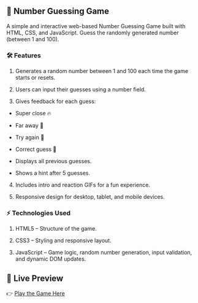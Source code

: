 ## 🎲 **Number Guessing Game**

A simple and interactive web-based Number Guessing Game built with HTML, CSS, and JavaScript. Guess the randomly generated number (between 1 and 100).

### 🛠 **Features**

1. Generates a random number between 1 and 100 each time the game starts or resets.

2. Users can input their guesses using a number field.

3. Gives feedback for each guess:

- Super close 🔥

- Far away 🥶

- Try again 🤔

- Correct guess 🎉

- Displays all previous guesses.

- Shows a hint after 5 guesses.

4. Includes intro and reaction GIFs for a fun experience.

5. Responsive design for desktop, tablet, and mobile devices.

### ⚡ **Technologies Used**

 1. HTML5 – Structure of the game.

 2. CSS3 – Styling and responsive layout.

 3. JavaScript – Game logic, random number generation, input validation, and dynamic DOM updates.

## 🔗 **Live Preview**
👉 [Play the Game Here](https://smart-guess-game.netlify.app/)
